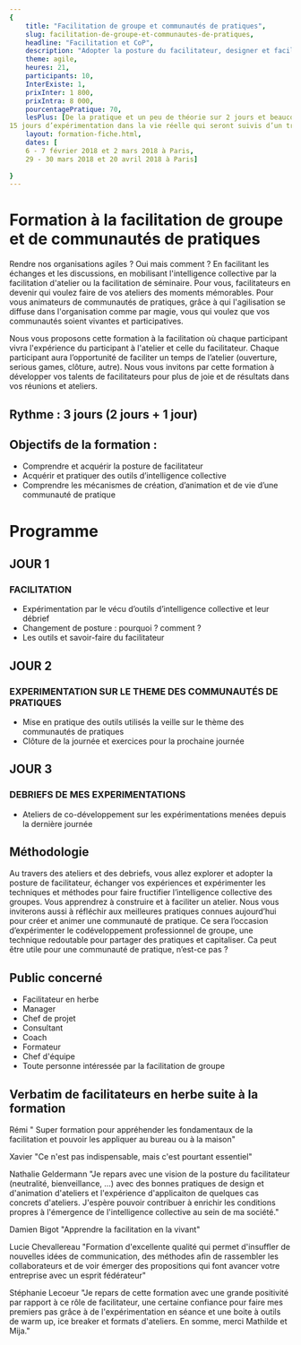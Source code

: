 ```yaml
---
{
	title: "Facilitation de groupe et communautés de pratiques",
	slug: facilitation-de-groupe-et-communautes-de-pratiques, 
	headline: "Facilitation et CoP",
	description: "Adopter la posture du facilitateur, designer et faciliter un atelier, créer et animer des communautés de pratiques, expérimenter le codéveloppement professionnel de groupe",
	theme: agile,
	heures: 21,
	participants: 10,
	InterExiste: 1,
	prixInter: 1 800,
	prixIntra: 8 000,
	pourcentagePratique: 70,
	lesPlus: [De la pratique et un peu de théorie sur 2 jours et beaucoup de retour d’expérience des formateurs,
15 jours d’expérimentation dans la vie réelle qui seront suivis d’un troisième jour de debrief de vos expériences],
	layout: formation-fiche.html, 
	dates: [
	6 - 7 février 2018 et 2 mars 2018 à Paris,
	29 - 30 mars 2018 et 20 avril 2018 à Paris]
  
}
---
```


# Formation à la facilitation de groupe et de communautés de pratiques

Rendre nos organisations agiles ? Oui mais comment ? En facilitant les échanges et les discussions, en mobilisant l'intelligence collective par la facilitation d'atelier ou la facilitation de séminaire. Pour vous, facilitateurs en devenir qui voulez faire de vos ateliers des moments mémorables. Pour vous animateurs de communautés de pratiques, grâce à qui l'agilisation se diffuse dans l'organisation comme par magie, vous qui voulez que vos communautés soient vivantes et participatives.

Nous vous proposons cette formation à la facilitation où chaque participant vivra l'expérience du participant à l'atelier et celle du facilitateur. Chaque participant aura l’opportunité de faciliter un temps de l’atelier (ouverture, serious games, clôture, autre).
Nous vous invitons par cette formation à développer vos talents de facilitateurs pour plus de joie et de résultats dans vos réunions et ateliers.

## Rythme : 3 jours (2 jours + 1 jour) ##


## Objectifs de la formation : ##
* Comprendre et acquérir la posture de facilitateur
* Acquérir et pratiquer des outils d’intelligence collective
* Comprendre les mécanismes de création, d’animation et de vie d’une communauté de pratique

# Programme #

## JOUR 1 ##
### FACILITATION ###
* Expérimentation par le vécu d’outils d’intelligence collective et leur débrief
* Changement de posture : pourquoi ? comment ?
* Les outils et savoir-faire du facilitateur 

## JOUR 2 ##
### EXPERIMENTATION SUR LE THEME DES COMMUNAUTÉS DE PRATIQUES ###
* Mise en pratique des outils utilisés la veille sur le thème des communautés de pratiques
* Clôture de la journée et exercices pour la prochaine journée 

## JOUR 3 ##
### DEBRIEFS DE MES EXPERIMENTATIONS ###
* Ateliers de co-développement sur les expérimentations menées depuis la dernière journée 


## Méthodologie ##
Au travers des ateliers et des debriefs, vous allez explorer et adopter la posture de facilitateur, échanger vos expériences et expérimenter les techniques et méthodes pour faire fructifier l’intelligence collective des groupes. Vous apprendrez à construire et à faciliter un atelier. Nous vous inviterons aussi à réfléchir aux meilleures pratiques connues aujourd’hui pour créer et animer une communauté de pratique. Ce sera l’occasion d’expérimenter le codéveloppement professionnel de groupe, une technique redoutable pour partager des pratiques et capitaliser. Ca peut être utile pour une communauté de pratique, n’est-ce pas ?


## Public concerné ##
* Facilitateur en herbe
* Manager
* Chef de projet
* Consultant
* Coach
* Formateur
* Chef d'équipe
* Toute personne intéressée par la facilitation de groupe


## Verbatim de facilitateurs en herbe suite à la formation ##
Rémi " Super formation pour appréhender les fondamentaux de la facilitation et pouvoir les appliquer au bureau ou à la maison"

Xavier "Ce n'est pas indispensable, mais c'est pourtant essentiel"

Nathalie Geldermann "Je repars avec une vision de la posture du facilitateur (neutralité, bienveillance, ...) avec des bonnes pratiques de design et d'animation d'ateliers et l'expérience d'applicaiton de quelques cas concrets d'ateliers. J'espère pouvoir contribuer à enrichir les conditions propres à l'émergence de l'intelligence collective au sein de ma société."

Damien Bigot "Apprendre la facilitation en la vivant"

Lucie Chevallereau "Formation d'excellente qualité qui permet d'insuffler de nouvelles idées de communication, des méthodes afin de rassembler les collaborateurs et de voir émerger des propositions qui font avancer votre entreprise avec un esprit fédérateur"

Stéphanie Lecoeur "Je repars de cette formation avec une grande positivité par rapport à ce rôle de facilitateur, une certaine confiance pour faire mes premiers pas grâce à de l'expérimentation en séance et une boite à outils de warm up, ice breaker et formats d'ateliers. En somme, merci Mathilde et Mija."

